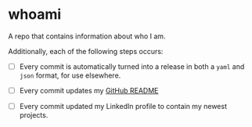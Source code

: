 # whoami
A repo that contains information about who I am.

Additionally, each of the following steps occurs:
- [ ] Every commit is automatically turned into a release in both a `yaml` and `json` format, for use elsewhere.
- [ ] Every commit updates my [GitHub README](https://github.com/timothy-gonzalez/timothy-gonzalez)
- [ ] Every commit updated my LinkedIn profile to contain my newest projects.

